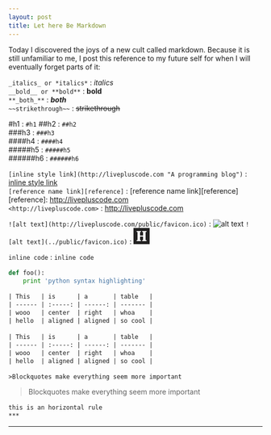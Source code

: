 ```yaml
---
layout: post
title: Let here Be Markdown
---
```


Today I discovered the joys of a new cult called markdown.
Because it is still unfamiliar to me, I post this reference to my future self for when I will eventually forget parts of it:

`_italics_ or *italics*` : _italics_  
`__bold__ or **bold**` : __bold__  
`**_both_**` : **_both_**  
`~~strikethrough~~` : ~~strikethrough~~  

#h1 : `#h1`
##h2 : `##h2`  
###h3 : `###h3`  
####h4 : `####h4`  
#####h5 : `#####h5`  
######h6 : `######h6`  

`[inline style link](http://livepluscode.com "A programming blog")` : [inline style link](http://livepluscode.com "A programming blog")   
`[reference name link][reference]` : [reference name link][reference]  
[reference]: http://livepluscode.com  
`<http://livepluscode.com>` : <http://livepluscode.com>  

`![alt text](http://livepluscode.com/public/favicon.ico)` : ![alt text](http://livepluscode.com/public/favicon.ico)
`![alt text](../public/favicon.ico)` : ![alt text](../public/favicon.ico)  

`inline code` : `inline code`
 
```python
def foo():  
	print 'python syntax highlighting'  
```

```
| This   | is      | a       | table   |
| ------ | :-----: | ------: | ------- | 
| wooo   | center  | right   | whoa    |
| hello  | aligned | aligned | so cool |

| This   | is      | a       | table   |
| ------ | :-----: | ------: | ------- | 
| wooo   | center  | right   | whoa    |
| hello  | aligned | aligned | so cool |
```


`>Blockquotes make everything seem more important`  
>Blockquotes make everything seem more important  

```
this is an horizontal rule
***
```

***

